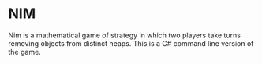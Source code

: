 # NIM

Nim is a mathematical game of strategy in which two players take turns removing objects from distinct heaps. This is a C# command line version of the game.